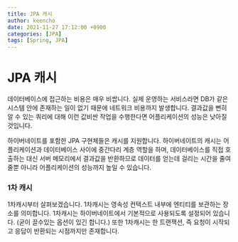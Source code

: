 ```yaml
---
title: JPA 캐시
author: keencho
date: 2021-11-27 17:12:00 +0900
categories: [JPA]
tags: [Spring, JPA]
---
```


# **JPA 캐시**
데이터베이스에 접근하는 비용은 매우 비쌉니다. 실제 운영하는 서비스라면 DB가 같은 시스템 안에 존재하는 일이 없기 때문에 네트워크 비용까지 발생합니다. 결과값을 뻔히 알 수 있는 쿼리에 대해 이런 값비싼 작업을 수행한다면 어플리케이션의 성능은 낮아질 것입니다.

하이버네이트를 포함한 JPA 구현체들은 캐시를 지원합니다. 하이버네이트의 캐시는 어플리케이션과 데이터베이스 사이에 중간다리 계층 역할을 하며, 데이터베이스를 직접 호출하는 대신 서버 메모리에서 결과값을 반환하므로 데이터를 얻는데 걸리는 시간을 줄여줄뿐 아니라 어플리케이션의 성능까지 높일 수 있습니다.

### **1차 캐시**
1차캐시부터 살펴보겠습니다. 1차캐시는 영속성 컨텍스트 내부에 엔티티를 보관하는 장소를 의미합니다. 1차캐시는 하이버네이트에서 기본적으로 사용되도록 설정되어 있습니다. (굳이 끌수있는 옵션이 있긴 합니다.) 또한 1차캐시는 한 트랜잭션, 즉 요청이 시작되고 응답이 반환되는 시점까지만 존재합니다.

